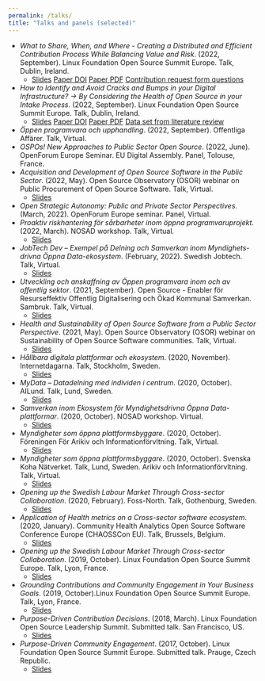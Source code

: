 ```yaml
---
permalink: /talks/
title: "Talks and panels (selected)"
---
```


* *What to Share, When, and Where - Creating a Distributed and Efficient Contribution Process While Balancing Value and Risk*. (2022, September). Linux Foundation Open Source Summit Europe. Talk, Dublin, Ireland.
  - <i class="fa fa-file-pdf"></i> <a href="/assets/slides/OSS-Contribution-Strategies-OSSEU-Dublin-RI.pdf">Slides</a> <i class="ai ai-doi-square"></i> [Paper DOI](https://doi.org/10.1007/s10664-020-09855-2) <i class="fa fa-file-pdf"></i> [Paper PDF](https://arxiv.org/abs/2208.00047) <i class="ai ai-figshare"></i> [Contribution request form questions](https://doi.org/10.6084/m9.figshare.21104167)
* *How to Identify and Avoid Cracks and Bumps in your Digital Infrastructure? -> By Considering the Health of Open Source in your Intake Process*. (2022, September). Linux Foundation Open Source Summit Europe. Talk, Dublin, Ireland.
  - <i class="fa fa-file-pdf"></i> <a href="/assets/slides/OSS-health-HASMOSS-OSSEU-Dublin-RI.pdf">Slides</a> <i class="ai ai-doi-square"></i> [Paper DOI](https://doi.org/10.1145/3555051.3555067) <i class="fa fa-file-pdf"></i> [Paper PDF](https://dl.acm.org/doi/pdf/10.1145/3555051.3555067) <i class="ai ai-figshare"></i> [Data set from literature review](https://doi.org/10.6084/m9.figshare.20137175)
* *Öppen programvara och upphandling*. (2022, September). Offentliga Affärer. Talk, Virtual.
* *OSPOs! New Approaches to Public Sector Open Source*. (2022, June). OpenForum Europe Seminar. EU Digital Assembly. Panel, Tolouse, France.
* *Acquisition and Development of Open Source Software in the Public Sector*. (2022, May). Open Source Observatory (OSOR) webinar on Public Procurement of Open Source Software. Talk, Virtual.
  - <i class="fa fa-file-pdf"></i> <a href="/assets/slides/OSS-development-and-acquisition-OSOR-webinar.pdf">Slides</a>
* *Open Strategic Autonomy: Public and Private Sector Perspectives*. (March, 2022). OpenForum Europe seminar. Panel, Virtual.
* *Proaktiv riskhantering för sårbarheter inom öppna programvaruprojekt*. (2022, March). NOSAD workshop. Talk, Virtual.
  - <i class="fa fa-file-pdf"></i> <a href="/assets/slides/OSS-health-NOSAD.pdf">Slides</a>
* *JobTech Dev – Exempel på Delning och Samverkan inom Myndighets-drivna Öppna Data-ekosystem*. (February, 2022). Swedish Jobtech. Talk, Virtual.
  - <i class="fa fa-file-pdf"></i> <a href="/assets/slides/Swedish JobTech seminar.pdf">Slides</a>
* *Utveckling och anskaffning av Öppen programvara inom och av offentlig sektor*. (2021, September). Open Source - Enabler för Resurseffektiv Offentlig Digitalisering och Ökad Kommunal Samverkan. Sambruk. Talk, Virtual.
  - <i class="fa fa-file-pdf"></i> <a href="/assets/slides/OSS-utveckling-och-anskaffning-no-OBS-Sambruk.pdf">Slides</a>
* *Health and Sustainability of Open Source Software from a Public Sector Perspective*. (2021, May). Open Source Observatory (OSOR) webinar on Sustainability of Open Source Software communities. Talk, Virtual.
  - <i class="fa fa-file-pdf"></i> <a href="/assets/slides/OSS-health-OSOR-no-obs.pdf">Slides</a>
* *Hållbara digitala plattformar och ekosystem*. (2020, November). Internetdagarna. Talk, Stockholm, Sweden.
  - <i class="fa fa-file-pdf"></i> <a href="/assets/slides/Internetdagarna.pdf">Slides</a>
* *MyData – Datadelning med individen i centrum*. (2020, October). AILund. Talk, Lund, Sweden.
  - <i class="fa fa-file-pdf"></i> <a href="/assets/slides/MyData">Slides</a>
* *Samverkan inom Ekosystem för Myndighetsdrivna Öppna Data-plattformar*. (2020, October). NOSAD workshop. Virtual.
  - <i class="fa fa-file-pdf"></i> <a href="/assets/slides/Dataekosystem_presentation.pdf">Slides</a>
* *Myndigheter som öppna plattformsbyggare*. (2020, October). Föreningen För Arikiv och Informationförvltning. Talk, Virtual.
  - <i class="fa fa-file-pdf"></i> <a href="/assets/slides/FAI.pdf">Slides</a>
* *Myndigheter som öppna plattformsbyggare*. (2020, October). Svenska Koha Nätverket. Talk, Lund, Sweden. Arikiv och Informationförvltning. Talk, Virtual.
  - <i class="fa fa-file-pdf"></i> <a href="/assets/slides/FAI.pdf">Slides</a>
* *Opening up the Swedish Labour Market Through Cross-sector Collaboration*. (2020, February). Foss-North. Talk, Gothenburg, Sweden.
  - <i class="fa fa-file-pdf"></i> <a href="/assets/slides/Fossnorth.pdf">Slides</a>
* *Application of Health metrics on a Cross-sector software ecosystem*. (2020, January). Community Health Analytics Open Source Software Conference Europe (CHAOSSCon EU). Talk, Brussels, Belgium.
  - <i class="fa fa-file-pdf"></i> <a href="/assets/slides/ChaossCon2020.pdf">Slides</a>
* *Opening up the Swedish Labour Market Through Cross-sector Collaboration*. (2019, October). Linux Foundation Open Source Summit Europe. Talk, Lyon, France.
  - <i class="fa fa-file-pdf"></i> <a href="/assets/slides/OSS_Public_Sector.pdf">Slides</a>
* *Grounding Contributions and Community Engagement in Your Business Goals*. (2019, October).Linux Foundation Open Source Summit Europe. Talk, Lyon, France.
  - <i class="fa fa-file-pdf"></i> <a href="/assets/slides/OSSEU19_ThesisTalkFinal.pdf">Slides</a>
* *Purpose-Driven Contribution Decisions*. (2018, March). Linux Foundation Open Source Leadership Summit. Submitted talk. San Francisco, US. 
  - <i class="fa fa-file-pdf"></i> <a href="/assets/slides/OSLS_Purpose-driven_Contribution_Decisionsnarv2.pdf">Slides</a>
* *Purpose-Driven Community Engagement*. (2017, October). Linux Foundation Open Source Summit Europe. Submitted talk. Prauge, Czech Republic. 
  - <i class="fa fa-file-pdf"></i> <a href="/assets/slides/OSS EuropePDCV3NAR1023.pdf">Slides</a>
